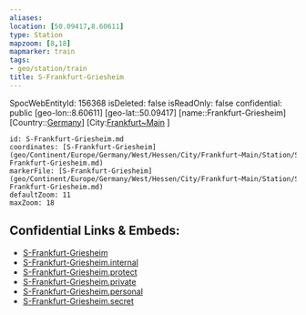 ```yaml
---
aliases: 
location: [50.09417,8.60611]
type: Station 
mapzoom: [8,18] 
mapmarker: train 
tags:
- geo/station/train
title: S-Frankfurt-Griesheim
---
```

SpocWebEntityId: 156368
isDeleted: false
isReadOnly: false
confidential: public
[geo-lon::8.60611]
[geo-lat::50.09417]
[name::Frankfurt-Griesheim]
[Country::[Germany](geo/Continent/Europe/Germany.md)]
[City:[Frankfurt~Main](geo/Continent/Europe/Germany/West/Hessen/City/Frankfurt~Main.md) ]


```leaflet
id: S-Frankfurt-Griesheim.md
coordinates: [S-Frankfurt-Griesheim](geo/Continent/Europe/Germany/West/Hessen/City/Frankfurt~Main/Station/S-Frankfurt-Griesheim.md)
markerFile: [S-Frankfurt-Griesheim](geo/Continent/Europe/Germany/West/Hessen/City/Frankfurt~Main/Station/S-Frankfurt-Griesheim.md)
defaultZoom: 11 
maxZoom: 18
```


## Confidential Links & Embeds: 
- [S-Frankfurt-Griesheim](../../../../../../../../../../_public/geo/Continent/Europe/Germany/West/Hessen/City/Frankfurt~Main/Station/S-Frankfurt-Griesheim.md) 
- [S-Frankfurt-Griesheim.internal](../../../../../../../../../../_internal/geo/Continent/Europe/Germany/West/Hessen/City/Frankfurt~Main/Station/S-Frankfurt-Griesheim.internal.md) 
- [S-Frankfurt-Griesheim.protect](../../../../../../../../../../_protect/geo/Continent/Europe/Germany/West/Hessen/City/Frankfurt~Main/Station/S-Frankfurt-Griesheim.protect.md) 
- [S-Frankfurt-Griesheim.private](../../../../../../../../../../_private/geo/Continent/Europe/Germany/West/Hessen/City/Frankfurt~Main/Station/S-Frankfurt-Griesheim.private.md) 
- [S-Frankfurt-Griesheim.personal](../../../../../../../../../../_personal/geo/Continent/Europe/Germany/West/Hessen/City/Frankfurt~Main/Station/S-Frankfurt-Griesheim.personal.md) 
- [S-Frankfurt-Griesheim.secret](../../../../../../../../../../_secret/geo/Continent/Europe/Germany/West/Hessen/City/Frankfurt~Main/Station/S-Frankfurt-Griesheim.secret.md) 
